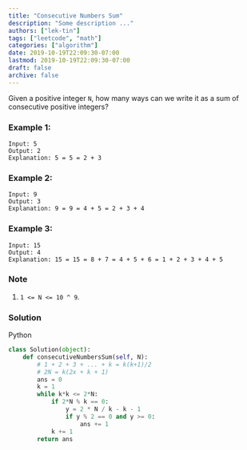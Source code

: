 ```yaml
---
title: "Consecutive Numbers Sum"
description: "Some description ..."
authors: ["lek-tin"]
tags: ["leetcode", "math"]
categories: ["algorithm"]
date: 2019-10-19T22:09:30-07:00
lastmod: 2019-10-19T22:09:30-07:00
draft: false
archive: false
---
```

Given a positive integer `N`, how many ways can we write it as a sum of consecutive positive integers?

### Example 1:
```
Input: 5
Output: 2
Explanation: 5 = 5 = 2 + 3
```
### Example 2:
```
Input: 9
Output: 3
Explanation: 9 = 9 = 4 + 5 = 2 + 3 + 4
```
### Example 3:
```
Input: 15
Output: 4
Explanation: 15 = 15 = 8 + 7 = 4 + 5 + 6 = 1 + 2 + 3 + 4 + 5
```
### Note
1. `1 <= N <= 10 ^ 9`.

### Solution
Python
```python
class Solution(object):
    def consecutiveNumbersSum(self, N):
        # 1 + 2 + 3 + ... + k = k(k+1)/2
        # 2N = k(2x + k + 1)
        ans = 0
        k = 1
        while k*k <= 2*N:
            if 2*N % k == 0:
                y = 2 * N / k - k - 1
                if y % 2 == 0 and y >= 0:
                    ans += 1
            k += 1
        return ans
```